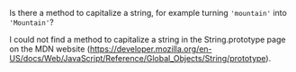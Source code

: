 Is there a method to capitalize a string, for example turning `'mountain'` into `'Mountain'`?

  I could not find a method to capitalize a string in the String.prototype page on the MDN website (https://developer.mozilla.org/en-US/docs/Web/JavaScript/Reference/Global_Objects/String/prototype). 